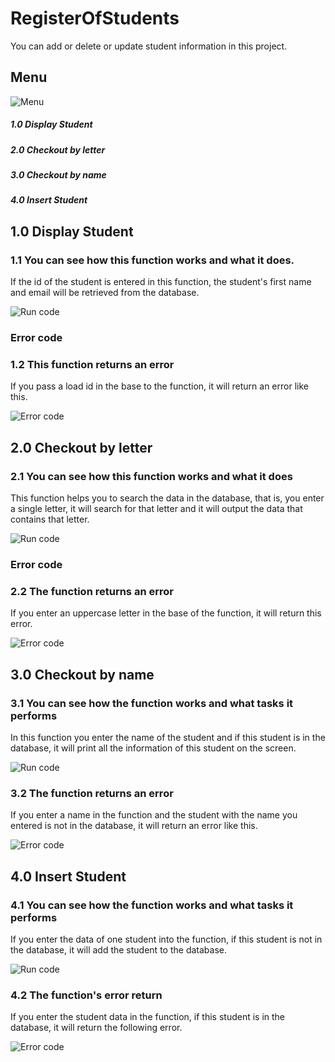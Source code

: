 # RegisterOfStudents
You can add or delete or update student information in this project.

## Menu
![Menu](/Image/Menu.png)
##### 1.0 Display Student
##### 2.0 Checkout by letter
##### 3.0 Checkout by name
##### 4.0 Insert Student

## 1.0 Display Student
### 1.1 You can see how this function works and what it does.
If the id of the student is entered in this function, the student's first name and email will be retrieved from the database.

![Run code](/Image/Display-Student.gif)
### Error code
### 1.2 This function returns an error
If you pass a load id in the base to the function, it will return an error like this.

![Error code](/Image/Display-Student-Error.gif)

## 2.0 Checkout by letter
### 2.1 You can see how this function works and what it does
This function helps you to search the data in the database, that is, you enter a single letter, it will search for that letter and it will output the data that contains that letter.

![Run code](/Image/Checkout-letter.gif)
### Error code
### 2.2 The function returns an error
If you enter an uppercase letter in the base of the function, it will return this error.

![Error code](/Image/)

## 3.0 Checkout by name
### 3.1 You can see how the function works and what tasks it performs
In this function you enter the name of the student and if this student is in the database, it will print all the information of this student on the screen.

![Run code](/Image/Checkout-name.gif)

### 3.2 The function returns an error
If you enter a name in the function and the student with the name you entered is not in the database, it will return an error like this.

![Error code](/Image/Checkout-name-error.gif)

## 4.0 Insert Student
### 4.1 You can see how the function works and what tasks it performs
If you enter the data of one student into the function, if this student is not in the database, it will add the student to the database.

![Run code](/Image/Insert-Student.gif)

### 4.2 The function's error return
If you enter the student data in the function, if this student is in the database, it will return the following error.

![Error code](/Image/Insert-Student-Error.gif)

